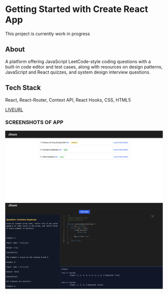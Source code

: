 # Getting Started with Create React App
This project is currently work in progress

## About
A platform offering JavaScript LeetCode-style coding questions with a built-in code editor and test cases, along with resources on design patterns, JavaScript and React quizzes, and system design interview questions.

## Tech Stack
React, React-Router, Context API, React Hooks, CSS, HTML5

[LIVEURL](https://kaidencoder.github.io/JStack)

### SCREENSHOTS OF APP
![JSTACK Home Page](public/screenshots/jstackhomepage.png)
![JSTACK Code Editor Page](public/screenshots/jstackcodeeditor.png)

